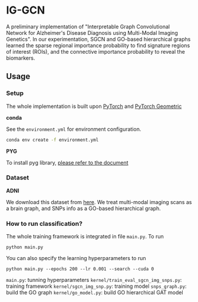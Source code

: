 # IG-GCN
 A preliminary implementation of "Interpretable Graph Convolutional Network for Alzheimer's Disease Diagnosis using Multi-Modal Imaging Genetics". In our experimentation, SGCN and GO-based hierarchical graphs learned the sparse regional importance probability to find signature regions of interest (ROIs), and the connective importance probability to reveal the biomarkers.

## Usage
### Setup
The whole implementation is built upon [PyTorch](https://pytorch.org) and [PyTorch Geometric](https://pytorch-geometric.readthedocs.io/en/latest/)

**conda**

See the `environment.yml` for environment configuration. 
```bash
conda env create -f environment.yml
```
**PYG**

To install pyg library, [please refer to the document](https://pytorch-geometric.readthedocs.io/en/latest/notes/installation.html)

### Dataset 
**ADNI**

We download this dataset from [here](https://adni.loni.usc.edu/data-samples/access-data/).
We treat multi-modal imaging scans as a brain graph, and SNPs info as a GO-based hierarchical graph.

### How to run classification?
The whole training framework is integrated in file `main.py`. To run
```
python main.py 
```
You can also specify the learning hyperparameters to run
```
python main.py --epochs 200 --lr 0.001 --search --cuda 0
```
`main.py`: tunning hyperparameters
`kernel/train_eval_sgcn_img_snps.py`: training framework
`kernel/sgcn_img_snp.py`: training model
`snps_graph.py`: build the GO graph
`kernel/go_model.py`: build GO hierarchical GAT model
